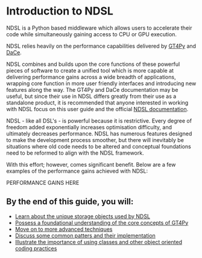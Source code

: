 # Introduction to NDSL

NDSL is a Python based middleware which allows users to accelerate their code while
simultaneously gaining access to CPU or GPU execution.

NDSL relies heavily on the performance capabilities delivered by
[GT4Py](https://gridtools.github.io/gt4py/latest/index.html) and
[DaCe](https://spcldace.readthedocs.io/en/latest/index.html).

NDSL combines and builds upon the core functions of these powerful pieces of software to create
a unified tool which is more capable at delivering performance gains across a wide breadth of
applications, wrapping core function in more user friendly interfaces and introducing new
features along the way. The GT4Py and DaCe documentation may be useful, but since their use in NDSL
differs greatly from their use as a standalone product, it is recommended that anyone interested in
working with NDSL focus on this user guide and the official
[NDSL documentation](https://www.youtube.com/watch?v=dQw4w9WgXcQ).

NDSL - like all DSL's - is powerful because it is restrictive. Every degree of freedom added
exponentially increases optimisation difficulty, and ultimately decreases performance.
NDSL has numerous features designed to make the development process smoother, but there will
inevitably be situations where old code needs to be altered and conceptual foundations need
to be reformed to align with the NDSL framework.

With this effort; however, comes significant benefit. Below are a few examples of the performance
gains achieved with NDSL:

PERFORMANCE GAINS HERE

## By the end of this guide, you will:

- [Learn about the unique storage objects used by NDSL](./data.md)
- [Possess a foundational understanding of the core concepts of GT4Py](./stencil_function_basics.md)
- [Move on to more advanced techniques](advanced_stencil_features.md)
- [Discuss some common patters and their implementation](./common_patterns.md)
- [Illustrate the importance of using classes and other object oriented coding practices](./why_use_classes.md)